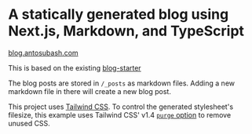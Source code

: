 # A statically generated blog using Next.js, Markdown, and TypeScript

[blog.antosubash.com](https://blog.antosubash.com)

This is based on the existing [blog-starter](https://github.com/vercel/next.js/tree/canary/examples/blog-starter)

The blog posts are stored in `/_posts` as markdown files. Adding a new markdown file in there will create a new blog post.

This project uses [Tailwind CSS](https://tailwindcss.com). To control the generated stylesheet's filesize, this example uses Tailwind CSS' v1.4 [`purge` option](https://tailwindcss.com/docs/controlling-file-size/#removing-unused-css) to remove unused CSS.
